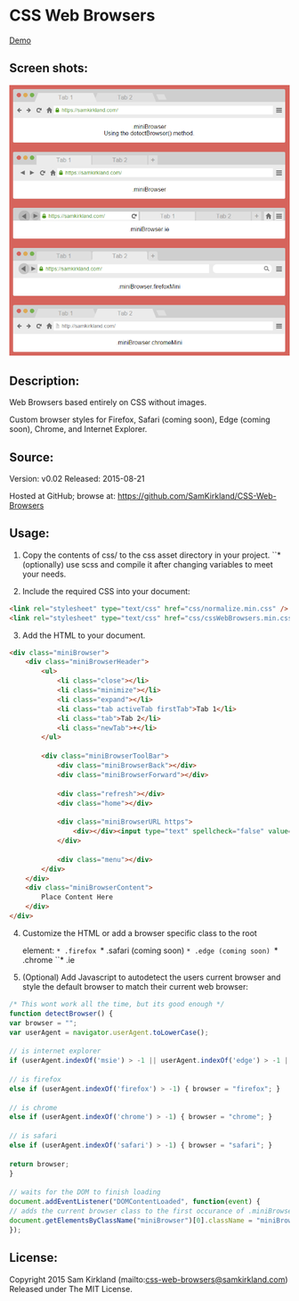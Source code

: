 # CSS Web Browsers

[Demo](http://samkirkland.com/labs/CSS-Web-Browsers/demo.html)


## Screen shots:

![Screen shot of all browsers](https://raw.githubusercontent.com/SamKirkland/CSS-Web-Browsers/master/screenshots/all-browsers.png)


## Description:

Web Browsers based entirely on CSS without images.

Custom browser styles for Firefox, Safari (coming soon), Edge (coming soon), Chrome, and Internet Explorer.

## Source:

Version: v0.02
Released: 2015-08-21

Hosted at GitHub; browse at:
https://github.com/SamKirkland/CSS-Web-Browsers

## Usage:

1. Copy the contents of css/ to the css asset directory in your project.
``* (optionally) use scss and compile it after changing variables to meet your needs.

2. Include the required CSS into your document:
```html
<link rel="stylesheet" type="text/css" href="css/normalize.min.css" />
<link rel="stylesheet" type="text/css" href="css/cssWebBrowsers.min.css" />
```

3. Add the HTML to your document.
```html
<div class="miniBrowser">
	<div class="miniBrowserHeader">
		<ul>
			<li class="close"></li>
			<li class="minimize"></li>
			<li class="expand"></li>
			<li class="tab activeTab firstTab">Tab 1</li>
			<li class="tab">Tab 2</li>
			<li class="newTab">+</li>
		</ul>

		<div class="miniBrowserToolBar">
			<div class="miniBrowserBack"></div>
			<div class="miniBrowserForward"></div>

			<div class="refresh"></div>
			<div class="home"></div>

			<div class="miniBrowserURL https">
				<div></div><input type="text" spellcheck="false" value="https://samkirkland.com/">
			</div>

			<div class="menu"></div>
		</div>
	</div>
	<div class="miniBrowserContent">
		Place Content Here
	</div>
</div>
```


4. Customize the HTML or add a browser specific class to the root <div class="miniBrowser"> element:
``* .firefox
``* .safari (coming soon)
``* .edge (coming soon)
``* .chrome
``* .ie

5. (Optional) Add Javascript to autodetect the users current browser and style the default browser to match their current web browser:
```js
/* This wont work all the time, but its good enough */
function detectBrowser() {
var browser = "";
var userAgent = navigator.userAgent.toLowerCase();

// is internet explorer
if (userAgent.indexOf('msie') > -1 || userAgent.indexOf('edge') > -1 || userAgent.indexOf('trident') > -1) { browser = "ie"; }

// is firefox
else if (userAgent.indexOf('firefox') > -1) { browser = "firefox"; }

// is chrome
else if (userAgent.indexOf('chrome') > -1) { browser = "chrome"; }

// is safari
else if (userAgent.indexOf('safari') > -1) { browser = "safari"; }

return browser;
}

// waits for the DOM to finish loading
document.addEventListener("DOMContentLoaded", function(event) {
// adds the current browser class to the first occurance of .miniBrowser 
document.getElementsByClassName("miniBrowser")[0].className = "miniBrowser " + detectBrowser();
});
```

## License:

Copyright 2015 Sam Kirkland (mailto:css-web-browsers@samkirkland.com)
Released under The MIT License.